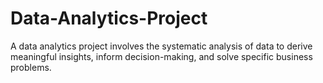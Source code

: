 # Data-Analytics-Project
A data analytics project involves the systematic analysis of data to derive meaningful insights, inform decision-making, and solve specific business problems.
